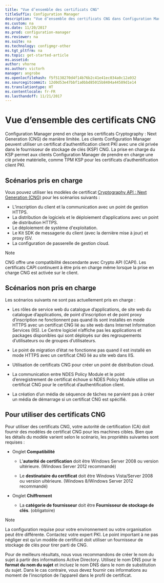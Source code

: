 ```yaml
---
title: "Vue d’ensemble des certificats CNG"
titleSuffix: Configuration Manager
description: "Vue d’ensemble des certificats CNG dans Configuration Manager"
ms.custom: na
ms.date: 11/20/2017
ms.prod: configuration-manager
ms.reviewer: na
ms.suite: na
ms.technology: configmgr-other
ms.tgt_pltfrm: na
ms.topic: get-started-article
ms.assetid: 
author: vhorne
ms.author: victorh
manager: angrobe
ms.openlocfilehash: f5f5138270d4f14b76b2c41e41ec034a0c12a932
ms.sourcegitcommit: 12d0d53e47bbf1a0bbd85015b8404a44589d1e14
ms.translationtype: HT
ms.contentlocale: fr-FR
ms.lasthandoff: 11/21/2017
---
```

# <a name="cng-certificates-overview"></a>Vue d’ensemble des certificats CNG
<!-- 1356191 --> 

Configuration Manager prend en charge les certificats Cryptography : Next Generation (CNG) de manière limitée. Les clients Configuration Manager peuvent utiliser un certificat d’authentification client PKI avec une clé privée dans le fournisseur de stockage de clés (KSP) CNG. La prise en charge du KSP permet aux clients Configuration Manager de prendre en charge une clé privée matérielle, comme TPM KSP pour les certificats d’authentification client PKI.

## <a name="supported-scenarios"></a>Scénarios pris en charge
Vous pouvez utiliser les modèles de certificat [Cryptography API : Next Generation (CNG)](https://msdn.microsoft.com/library/windows/desktop/bb204775.aspx) pour les scénarios suivants :

- L’inscription du client et la communication avec un point de gestion HTTPS.   
- La distribution de logiciels et le déploiement d’applications avec un point de distribution HTTPS.   
- Le déploiement de système d'exploitation.  
- Le Kit SDK de messagerie du client (avec la dernière mise à jour) et proxy ISV.   
- La configuration de passerelle de gestion cloud.  

> [!NOTE]
> CNG offre une compatibilité descendante avec Crypto API (CAPI). Les certificats CAPI continuent à être pris en charge même lorsque la prise en charge CNG est activée sur le client.

## <a name="unsupported-scenarios"></a>Scénarios non pris en charge

Les scénarios suivants ne sont pas actuellement pris en charge :

- Les rôles de service web du catalogue d’applications, de site web du catalogue d’applications, de point d’inscription et de point proxy d’inscription ne fonctionnent pas quand ils sont installés en mode HTTPS avec un certificat CNG lié au site web dans Internet Information Services (IIS). Le Centre logiciel n’affiche pas les applications et packages disponibles qui sont déployés sur des regroupements d’utilisateurs ou de groupes d’utilisateurs.

- Le point de migration d’état ne fonctionne pas quand il est installé en mode HTTPS avec un certificat CNG lié au site web dans IIS.

- Utilisation de certificats CNG pour créer un point de distribution cloud.

- La communication entre NDES Policy Module et le point d’enregistrement de certificat échoue si NDES Policy Module utilise un certificat CNG pour le certificat d’authentification client.

- La création d’un média de séquence de tâches ne parvient pas à créer un média de démarrage si un certificat CNG est spécifié.

## <a name="to-use-cng-certificates"></a>Pour utiliser des certificats CNG

Pour utiliser des certificats CNG, votre autorité de certification (CA) doit fournir des modèles de certificat CNG pour les machines cibles. Bien que les détails du modèle varient selon le scénario, les propriétés suivantes sont requises :

- Onglet **Compatibilité**

    - L’**autorité de certification** doit être Windows Server 2008 ou version ultérieure. (Windows Server 2012 recommandé)

    - Le **destinataire du certificat** doit être Windows Vista/Server 2008 ou version ultérieure. (Windows 8/Windows Server 2012 recommandé)

- Onglet **Chiffrement**

    - La **catégorie de fournisseur** doit être **Fournisseur de stockage de clés**. (obligatoire)

> [!NOTE]
> La configuration requise pour votre environnement ou votre organisation peut être différente. Contactez votre expert PKI. Le point important à ne pas négliger est qu’un modèle de certificat doit utiliser un fournisseur de stockage de clés pour tirer parti de CNG.

Pour de meilleurs résultats, nous vous recommandons de créer le nom du sujet à partir des informations Active Directory. Utilisez le nom DNS pour le **format du nom du sujet** et incluez le nom DNS dans le nom de substitution du sujet. Dans le cas contraire, vous devez fournir ces informations au moment de l’inscription de l’appareil dans le profil de certificat.